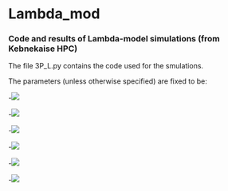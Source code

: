 # Lambda_mod
### Code and results of Lambda-model simulations (from Kebnekaise HPC)

The file 3P_L.py contains the code used for the smulations.


The parameters (unless otherwise specified) are fixed to be:

-<img src="https://render.githubusercontent.com/render/math?math=\beta = 0.6">

-<img src="https://render.githubusercontent.com/render/math?math=\phi = 0.6">

-<img src="https://render.githubusercontent.com/render/math?math=L_1 = L_2 = 128">

-<img src="https://render.githubusercontent.com/render/math?math=C = 1">

-<img src="https://render.githubusercontent.com/render/math?math=\lambda = 4">

-<img src="https://render.githubusercontent.com/render/math?math=J =">

